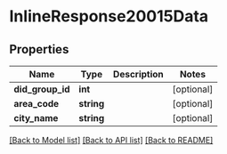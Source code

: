 # InlineResponse20015Data

## Properties
Name | Type | Description | Notes
------------ | ------------- | ------------- | -------------
**did_group_id** | **int** |  | [optional] 
**area_code** | **string** |  | [optional] 
**city_name** | **string** |  | [optional] 

[[Back to Model list]](../README.md#documentation-for-models) [[Back to API list]](../README.md#documentation-for-api-endpoints) [[Back to README]](../README.md)



